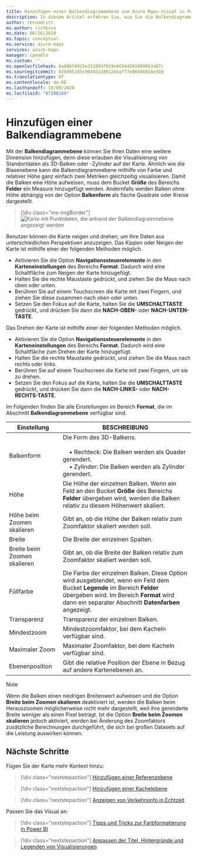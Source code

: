 ```yaml
---
title: Hinzufügen einer Balkendiagrammebene zum Azure Maps-Visual in Power BI | Microsoft Azure Maps
description: In diesem Artikel erfahren Sie, wie Sie die Balkendiagrammebene im Microsoft Azure Maps-Visual für Power BI verwenden.
author: rbrundritt
ms.author: richbrun
ms.date: 06/26/2020
ms.topic: conceptual
ms.service: azure-maps
services: azure-maps
manager: cpendle
ms.custom: ''
ms.openlocfilehash: 6a686f6915e332893f619e66944591999063a07c
ms.sourcegitcommit: 829d951d5c90442a38012daaf77e86046018e5b9
ms.translationtype: HT
ms.contentlocale: de-DE
ms.lasthandoff: 10/09/2020
ms.locfileid: "87288168"
---
```

# <a name="add-a-bar-chart-layer"></a>Hinzufügen einer Balkendiagrammebene

Mit der **Balkendiagrammebene** können Sie Ihren Daten eine weitere Dimension hinzufügen, denn diese erlauben die Visualisierung von Standortdaten als 3D-Balken oder -Zylinder auf der Karte. Ähnlich wie die Blasenebene kann die Balkendiagrammebene mithilfe von Farbe und relativer Höhe ganz einfach zwei Metriken gleichzeitig visualisieren. Damit die Balken eine Höhe aufweisen, muss dem Bucket **Größe** des Bereichs **Felder** ein Measure hinzugefügt werden. Andernfalls werden Balken ohne Höhe abhängig von der Option **Balkenform** als flache Quadrate oder Kreise dargestellt.

> [!div class="mx-imgBorder"]
> ![Karte mit Punktdaten, die anhand der Balkendiagrammebene angezeigt werden](media/power-bi-visual/bar-chart-layer-styled.png)

Benutzer können die Karte neigen und drehen, um Ihre Daten aus unterschiedlichen Perspektiven anzuzeigen. Das Kippen oder Neigen der Karte ist mithilfe einer der folgenden Methoden möglich.

-   Aktivieren Sie die Option **Navigationssteuerelemente** in den **Karteneinstellungen** des Bereichs **Format**. Dadurch wird eine Schaltfläche zum Neigen der Karte hinzugefügt.
-   Halten Sie die rechte Maustaste gedrückt, und ziehen Sie die Maus nach oben oder unten.
-   Berühren Sie auf einem Touchscreen die Karte mit zwei Fingern, und ziehen Sie diese zusammen nach oben oder unten.
-   Setzen Sie den Fokus auf die Karte, halten Sie die **UMSCHALTTASTE** gedrückt, und drücken Sie dann die **NACH-OBEN-** oder **NACH-UNTEN-TASTE**.

Das Drehen der Karte ist mithilfe einer der folgenden Methoden möglich.

-   Aktivieren Sie die Option **Navigationssteuerelemente** in den **Karteneinstellungen** des Bereichs **Format**. Dadurch wird eine Schaltfläche zum Drehen der Karte hinzugefügt.
-   Halten Sie die rechte Maustaste gedrückt, und ziehen Sie die Maus nach rechts oder links.
-   Berühren Sie auf einem Touchscreen die Karte mit zwei Fingern, um sie zu drehen.
-   Setzen Sie den Fokus auf die Karte, halten Sie die **UMSCHALTTASTE** gedrückt, und drücken Sie dann die **NACH-LINKS-** oder **NACH-RECHTS-TASTE**.

Im Folgenden finden Sie alle Einstellungen im Bereich **Format**, die im Abschnitt **Balkendiagrammebene** verfügbar sind.

| Einstellung              | BESCHREIBUNG      |
|----------------------|------------------|
| Balkenform            | Die Form des 3D-Balkens.<br/><br/>&nbsp;&nbsp;&nbsp;&nbsp;• Rechteck: Die Balken werden als Quader gerendert.<br/>&nbsp;&nbsp;&nbsp;&nbsp;• Zylinder: Die Balken werden als Zylinder gerendert. |
| Höhe               | Die Höhe der einzelnen Balken. Wenn ein Feld an den Bucket **Größe** des Bereichs **Felder** übergeben wird, werden die Balken relativ zu diesem Höhenwert skaliert. |
| Höhe beim Zoomen skalieren | Gibt an, ob die Höhe der Balken relativ zum Zoomfaktor skaliert werden soll. |
| Breite                | Die Breite der einzelnen Spalten.  |
| Breite beim Zoomen skalieren  | Gibt an, ob die Breite der Balken relativ zum Zoomfaktor skaliert werden soll.  |
| Füllfarbe           | Die Farbe der einzelnen Balken. Diese Option wird ausgeblendet, wenn ein Feld dem Bucket **Legende** im Bereich **Felder** übergeben wird. Im Bereich **Format** wird dann ein separater Abschnitt **Datenfarben** angezeigt. |
| Transparenz         | Transparenz der einzelnen Balken. |
| Mindestzoom             | Mindestzoomfaktor, bei dem Kacheln verfügbar sind. |
| Maximaler Zoom             | Maximaler Zoomfaktor, bei dem Kacheln verfügbar sind. |
| Ebenenposition       | Gibt die relative Position der Ebene in Bezug auf andere Kartenebenen an. |

> [!NOTE]
> Wenn die Balken einen niedrigen Breitenwert aufweisen und die Option **Breite beim Zoomen skalieren** deaktiviert ist, werden die Balken beim Herauszoomen möglicherweise nicht mehr dargestellt, weil ihre gerenderte Breite weniger als einen Pixel beträgt. Ist die Option **Breite beim Zoomen skalieren** jedoch aktiviert, werden bei Änderung des Zoomfaktors zusätzliche Berechnungen durchgeführt, die sich bei großen Datasets auf die Leistung auswirken können.

## <a name="next-steps"></a>Nächste Schritte

Fügen Sie der Karte mehr Kontext hinzu:

> [!div class="nextstepaction"]
> [Hinzufügen einer Referenzebene](power-bi-visual-add-reference-layer.md)

> [!div class="nextstepaction"]
> [Hinzufügen einer Kachelebene](power-bi-visual-add-tile-layer.md)

> [!div class="nextstepaction"]
> [Anzeigen von Verkehrsinfo in Echtzeit](power-bi-visual-show-real-time-traffic.md)

Passen Sie das Visual an:

> [!div class="nextstepaction"]
> [Tipps und Tricks zur Farbformatierung in Power BI](https://docs.microsoft.com/power-bi/visuals/service-tips-and-tricks-for-color-formatting)

> [!div class="nextstepaction"]
> [Anpassen der Titel, Hintergründe und Legenden von Visualisierungen](https://docs.microsoft.com/power-bi/visuals/power-bi-visualization-customize-title-background-and-legend)
